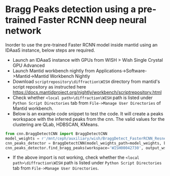 Bragg Peaks detection using a pre-trained Faster RCNN deep neural network 
================

Inorder to use the pre-trained Faster RCNN model inside mantid using an IDAaaS instance, below steps are required.

* Launch an IDAaaS instance with GPUs from WISH > Wish Single Crystal GPU Advanced
* Launch Mantid workbench nightly from Applications->Software->Mantid->Mantid Workbench Nightly 
* Download `scriptrepository\diffraction\WISH` directory from mantid's script repository as instructed here https://docs.mantidproject.org/nightly/workbench/scriptrepository.html
* Check whether `<local path>\diffraction\WISH` path is listed under `Python Script Directories` tab from `File->Manage User Directories` of Mantid workbench.
* Below is an example code snippet to test the code. It will create a peaks workspace with the inferred peaks from the cnn. The valid values for the clustering are QLab, HDBSCAN, KMeans.
```python
from cnn.BraggDetectCNN import BraggDetectCNN
model_weights = r'/mnt/ceph/auxiliary/wish/BraggDetect_FasterRCNN_Resnet50_Weights_v1.pt'
cnn_peaks_detector = BraggDetectCNN(model_weights_path=model_weights, batch_size=64)
cnn_peaks_detector.find_bragg_peaks(workspace='WISH00042730', output_ws_name="CNN_Peaks", conf_threshold=0.0, clustering="QLab", q_tol=0.05)
```
* If the above import is not working, check whether the `<local path>\diffraction\WISH` path is listed under `Python Script Directories` tab from `File->Manage User Directories`.
